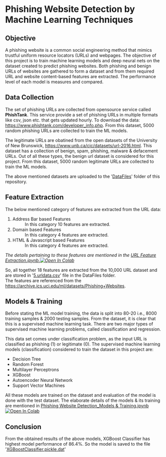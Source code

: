 # Phishing Website Detection by Machine Learning Techniques

## Objective
A phishing website is a common social engineering method that mimics trustful uniform resource locators (URLs) and webpages. The objective of this project is to train machine learning models and deep neural nets on the dataset created to predict phishing websites. Both phishing and benign URLs of websites are gathered to form a dataset and from them required URL and website content-based features are extracted. The performance level of each model is measures and compared.

## Data Collection
The set of phishing URLs are collected from opensource service called **PhishTank**. This service provide a set of phishing URLs in multiple formats like csv, json etc. that gets updated hourly. To download the data: https://www.phishtank.com/developer_info.php. From this dataset, 5000 random phishing URLs are collected to train the ML models.

The legitimate URLs are obatined from the open datasets of the University of New Brunswick, https://www.unb.ca/cic/datasets/url-2016.html. This dataset has a collection of benign, spam, phishing, malware & defacement URLs. Out of all these types, the benign url dataset is considered for this project. From this dataset, 5000 random legitimate URLs are collected to train the ML models.

The above mentioned datasets are uploaded to the '[DataFiles](https://github.com/shreyagopal/Phishing-Website-Detection-by-Machine-Learning-Techniques/tree/master/DataFiles)' folder of this repository.

## Feature Extraction
The below mentioned category of features are extracted from the URL data:

1.   Address Bar based Features <br>
          &nbsp;&nbsp;&nbsp;&nbsp;&nbsp;&nbsp;&nbsp;&nbsp;&nbsp;&nbsp;In this category 10 features are extracted.
2.   Domain based Features<br>
          &nbsp;&nbsp;&nbsp;&nbsp;&nbsp;&nbsp;&nbsp;&nbsp;&nbsp;&nbsp;In this category 4 features are extracted.
3.   HTML & Javascript based Features<br>
          &nbsp;&nbsp;&nbsp;&nbsp;&nbsp;&nbsp;&nbsp;&nbsp;&nbsp;&nbsp;In this category 4 features are extracted.

*The details pertaining to these features are mentioned in the [URL Feature Extraction.ipynb.](https://github.com/shreyagopal/Phishing-Website-Detection-by-Machine-Learning-Techniques/blob/master/URL%20Feature%20Extraction.ipynb)[![Open In Colab](https://colab.research.google.com/assets/colab-badge.svg)](https://colab.research.google.com/github/shreyagopal/Phishing-Website-Detection-by-Machine-Learning-Techniques/blob/master/URL%20Feature%20Extraction.ipynb)*

So, all together 18 features are extracted from the 10,000 URL dataset and are stored in '[5.urldata.csv](https://github.com/shreyagopal/Phishing-Website-Detection-by-Machine-Learning-Techniques/blob/master/DataFiles/5.urldata.csv)' file in the DataFiles folder.<br>
The features are referenced from the https://archive.ics.uci.edu/ml/datasets/Phishing+Websites.

## Models & Training

Before stating the ML model training, the data is split into 80-20 i.e., 8000 training samples & 2000 testing samples. From the dataset, it is clear that this is a supervised machine learning task. There are two major types of supervised machine learning problems, called classification and regression.

This data set comes under classification problem, as the input URL is classified as phishing (1) or legitimate (0). The supervised machine learning models (classification) considered to train the dataset in this project are:

* Decision Tree
* Random Forest
* Multilayer Perceptrons
* XGBoost
* Autoencoder Neural Network
* Support Vector Machines

All these models are trained on the dataset and evaluation of the model is done with the test dataset. The elaborate details of the models & its training are mentioned in [Phishing Website Detection_Models & Training.ipynb](https://github.com/shreyagopal/Phishing-Website-Detection-by-Machine-Learning-Techniques/blob/master/Phishing%20Website%20Detection_Models%20%26%20Training.ipynb)[![Open In Colab](https://colab.research.google.com/assets/colab-badge.svg)](https://colab.research.google.com/github/shreyagopal/Phishing-Website-Detection-by-Machine-Learning-Techniques/blob/master/Phishing%20Website%20Detection_Models%20%26%20Training.ipynb)

## Conclusion
From the obtained results of the above models, XGBoost Classifier has highest model performance of 86.4%. So the model is saved to the file '[XGBoostClassifier.pickle.dat](https://github.com/shreyagopal/Phishing-Website-Detection-by-Machine-Learning-Techniques/blob/master/XGBoostClassifier.pickle.dat)'
